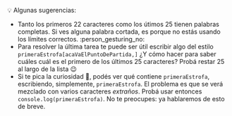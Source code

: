 :bulb: Algunas sugerencias: 

* Tanto los primeros 22 caracteres como los útimos 25 tienen palabras completas. Si ves alguna palabra cortada, es porque no estás usando los límites correctos. :person_gesturing_no: 
* Para resolver la última tarea te puede ser útil escribir algo del estilo `primeraEstrofa[acaVaElPuntoDePartida,]` ¿Y cómo hacer para saber cuáles cuál es el primero de los últimos 25 caracteres? Probá restar 25 al largo de la lista :wink:
* Si te pica la  curiosidad :honeybee:, podés ver qué contiene `primeraEstrofa`, escribiendo, simplemente, `primeraEstrofa`. El problema es que se verá mezclado con varios caracteres _extraños_. Probá usar entonces `console.log(primeraEstrofa)`. No te preocupes: ya hablaremos de esto de breve. 
